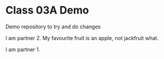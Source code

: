 # Class 03A Demo

Demo repository to try and do changes

I am partner 2. My favourite fruit is an apple, not jackfruit what.

I am partner 1.
